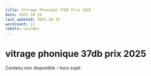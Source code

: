 ```yaml
---
title: Vitrage Phonique 37Db Prix 2025
date: 2025-10-19
last_updated: 2025-10-19
wordcount: 11
robots: noindex
---
```


# vitrage phonique 37db prix 2025

Contenu non disponible – hors sujet.